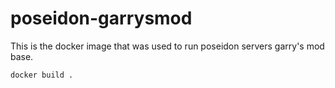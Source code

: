 # poseidon-garrysmod

This is the docker image that was used to run poseidon servers garry's mod base.

```
docker build .
```
